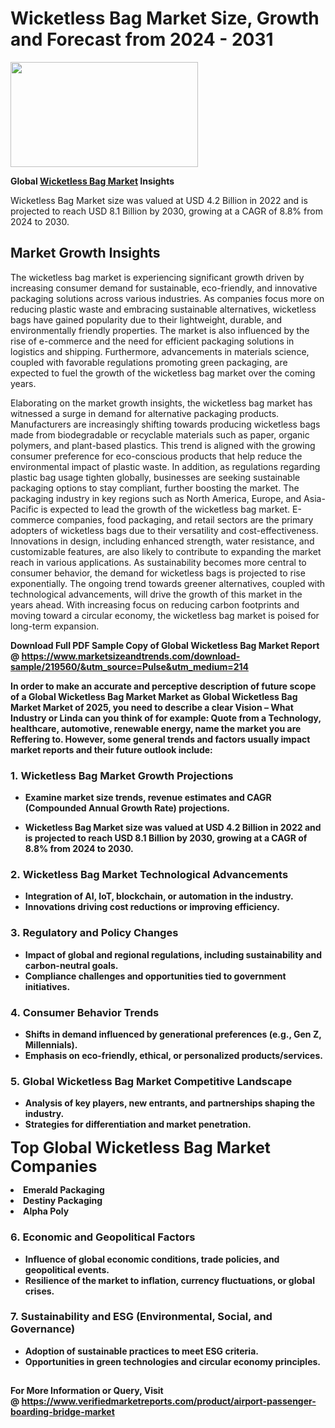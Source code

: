 <H1>Wicketless Bag Market Size, Growth and Forecast from 2024 - 2031</H1><img class="aligncenter size-medium wp-image-584254" src="https://thirdeyenews.in/wp-content/uploads/2024/09/Global-Market-Research-300x168.jpeg" alt="" width="300" height="168" /><p><strong>Global&nbsp;<a href="https://www.marketsizeandtrends.com/download-sample/219560/&amp;utm_source=Pulse&amp;utm_medium=214">Wicketless Bag Market</a> Insights</strong></p><p>Wicketless Bag Market size was valued at USD 4.2 Billion in 2022 and is projected to reach USD 8.1 Billion by 2030, growing at a CAGR of 8.8% from 2024 to 2030.</p><p><h2>Market Growth Insights</h2> <p>The wicketless bag market is experiencing significant growth driven by increasing consumer demand for sustainable, eco-friendly, and innovative packaging solutions across various industries. As companies focus more on reducing plastic waste and embracing sustainable alternatives, wicketless bags have gained popularity due to their lightweight, durable, and environmentally friendly properties. The market is also influenced by the rise of e-commerce and the need for efficient packaging solutions in logistics and shipping. Furthermore, advancements in materials science, coupled with favorable regulations promoting green packaging, are expected to fuel the growth of the wicketless bag market over the coming years.</p> <p><strong></strong></p> <p>Elaborating on the market growth insights, the wicketless bag market has witnessed a surge in demand for alternative packaging products. Manufacturers are increasingly shifting towards producing wicketless bags made from biodegradable or recyclable materials such as paper, organic polymers, and plant-based plastics. This trend is aligned with the growing consumer preference for eco-conscious products that help reduce the environmental impact of plastic waste. In addition, as regulations regarding plastic bag usage tighten globally, businesses are seeking sustainable packaging options to stay compliant, further boosting the market. The packaging industry in key regions such as North America, Europe, and Asia-Pacific is expected to lead the growth of the wicketless bag market. E-commerce companies, food packaging, and retail sectors are the primary adopters of wicketless bags due to their versatility and cost-effectiveness. Innovations in design, including enhanced strength, water resistance, and customizable features, are also likely to contribute to expanding the market reach in various applications. As sustainability becomes more central to consumer behavior, the demand for wicketless bags is projected to rise exponentially. The ongoing trend towards greener alternatives, coupled with technological advancements, will drive the growth of this market in the years ahead. With increasing focus on reducing carbon footprints and moving toward a circular economy, the wicketless bag market is poised for long-term expansion.</p> <p><strong></p><p><span class=""><strong>Download Full PDF Sample Copy of Global Wicketless Bag Market Report</strong> @ <a href="https://www.marketsizeandtrends.com/download-sample/219560/&amp;utm_source=Pulse&amp;utm_medium=214" target="_blank">https://www.marketsizeandtrends.com/download-sample/219560/&amp;utm_source=Pulse&amp;utm_medium=214</a></span></p><p>In order to make an accurate and perceptive description of future scope of a Global&nbsp;Wicketless Bag Market Market as Global&nbsp;Wicketless Bag Market Market of 2025, you need to describe a clear Vision &ndash; What Industry or Linda can you think of for example: Quote from a Technology, healthcare, automotive, renewable energy, name the market you are Reffering to. However, some general trends and factors usually impact market reports and their future outlook include:</p><h3>1.&nbsp;<strong>Wicketless Bag Market Growth Projections</strong></h3><ul><li>Examine market size trends, revenue estimates and CAGR (Compounded Annual Growth Rate) projections.</li><li><p>Wicketless Bag Market size was valued at USD 4.2 Billion in 2022 and is projected to reach USD 8.1 Billion by 2030, growing at a CAGR of 8.8% from 2024 to 2030.</p></li></ul><h3>2.&nbsp;<strong>Wicketless Bag Market Technological Advancements</strong></h3><ul><li>Integration of AI, IoT, blockchain, or automation in the industry.</li><li>Innovations driving cost reductions or improving efficiency.</li></ul><h3>3.&nbsp;<strong>Regulatory and Policy Changes</strong></h3><ul><li>Impact of global and regional regulations, including sustainability and carbon-neutral goals.</li><li>Compliance challenges and opportunities tied to government initiatives.</li></ul><h3>4.&nbsp;<strong>Consumer Behavior Trends</strong></h3><ul><li>Shifts in demand influenced by generational preferences (e.g., Gen Z, Millennials).</li><li>Emphasis on eco-friendly, ethical, or personalized products/services.</li></ul><h3>5.&nbsp;<strong>Global Wicketless Bag Market Competitive Landscape</strong></h3><ul><li>Analysis of key players, new entrants, and partnerships shaping the industry.</li><li>Strategies for differentiation and market penetration.</li></ul><p data-pm-slice="1 1 []"><span style="color: inherit; font-family: inherit; font-size: 25px;">Top Global Wicketless Bag Market Companies</span></p><div class="" data-test-id=""><p><li>Emerald Packaging</li><li> Destiny Packaging</li><li> Alpha Poly</li></p></div><h3>6.&nbsp;<strong>Economic and Geopolitical Factors</strong></h3><ul><li>Influence of global economic conditions, trade policies, and geopolitical events.</li><li>Resilience of the market to inflation, currency fluctuations, or global crises.</li></ul><h3>7.&nbsp;<strong>Sustainability and ESG (Environmental, Social, and Governance)</strong></h3><ul><li>Adoption of sustainable practices to meet ESG criteria.</li><li>Opportunities in green technologies and circular economy principles.</li></ul><h2><strong style="font-size: 14px;">For More Information or Query, Visit @&nbsp;</strong><a style="background-color: #ffffff; font-size: 14px;" href="https://www.marketsizeandtrends.com/report/wicketless-bag-market/" target="_blank">https://www.verifiedmarketreports.com/product/airport-passenger-boarding-bridge-market</a></h2>
